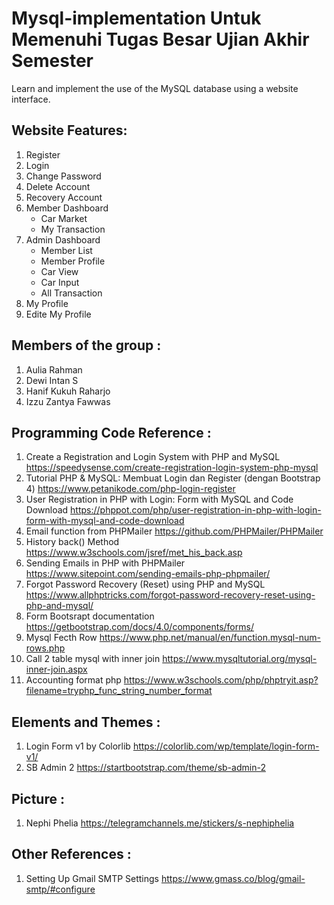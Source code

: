 # Mysql-implementation Untuk Memenuhi Tugas Besar Ujian Akhir Semester

Learn and implement the use of the MySQL database using a website interface.

## Website Features:
1. Register
2. Login
3. Change Password
4. Delete Account
5. Recovery Account
6. Member Dashboard
   - Car Market
   - My Transaction
7. Admin Dashboard
   - Member List
   - Member Profile
   - Car View
   - Car Input
   - All Transaction
8. My Profile
9. Edite My Profile

## Members of the group :
1. Aulia Rahman
2. Dewi Intan S
3. Hanif Kukuh Raharjo
4. Izzu Zantya Fawwas

## Programming Code Reference :
1. Create a Registration and Login System with PHP and MySQL
    https://speedysense.com/create-registration-login-system-php-mysql
2. Tutorial PHP & MySQL: Membuat Login dan Register (dengan Bootstrap 4) 
    https://www.petanikode.com/php-login-register 
3. User Registration in PHP with Login: Form with MySQL and Code Download 
    https://phppot.com/php/user-registration-in-php-with-login-form-with-mysql-and-code-download
4. Email function from PHPMailer
    https://github.com/PHPMailer/PHPMailer
5. History back() Method
    https://www.w3schools.com/jsref/met_his_back.asp
6. Sending Emails in PHP with PHPMailer
    https://www.sitepoint.com/sending-emails-php-phpmailer/
7. Forgot Password Recovery (Reset) using PHP and MySQL
    https://www.allphptricks.com/forgot-password-recovery-reset-using-php-and-mysql/
8. Form Bootsrapt documentation
    https://getbootstrap.com/docs/4.0/components/forms/
9. Mysql Fecth Row
    https://www.php.net/manual/en/function.mysql-num-rows.php
10. Call 2 table mysql with inner join
    https://www.mysqltutorial.org/mysql-inner-join.aspx
11. Accounting format php
    https://www.w3schools.com/php/phptryit.asp?filename=tryphp_func_string_number_format
    
## Elements and Themes :
1. Login Form v1 by Colorlib 
    https://colorlib.com/wp/template/login-form-v1/
2. SB Admin 2
    https://startbootstrap.com/theme/sb-admin-2

## Picture :
1. Nephi Phelia 
    https://telegramchannels.me/stickers/s-nephiphelia
    
## Other References :
1. Setting Up Gmail SMTP Settings
    https://www.gmass.co/blog/gmail-smtp/#configure
